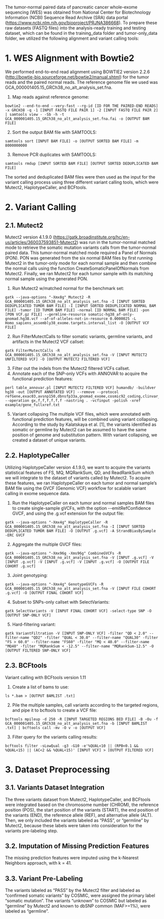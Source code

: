 The tumor-normal paired data of pancreatic cancer whole-exome sequencing (WES) was obtained from National Center for Biotechnology Information (NCBI) Sequence Read Archive (SRA) data portal (https://www.ncbi.nlm.nih.gov/bioproject/PRJNA386668). To prepare these raw datasets (FASTQ files) into the analysis-ready training and testing dataset, which can be found in the training_data folder and tumor-only_data folder, we utilized the following alignment and variant calling tools:

# 1.	WES Alignment with Bowtie2
We performed end-to-end read alignment using BOWTIE2 version 2.2.6 (http://bowtie-bio.sourceforge.net/bowtie2/manual.shtml) for the tumor reads and the paired normal reads. The reference genome file we used was GCA_000001405.15_GRCh38_no_alt_analysis_set.fna.

1)	Map reads against reference genome:
```
bowtie2 --end-to-end --very-fast --rg-id [ID FOR THE PAIRED-END READS] -x GRCH38 -q -1 [INPUT FASTQ FILE PAIR 1] -2 [INPUT FASTQ FILE PAIR 2] | samtools view - -Sb -h -t GCA_000001405.15_GRCh38_no_alt_analysis_set.fna.fai -o [OUTPUT BAM FILE]
```

2)	Sort the output BAM file with SAMTOOLS:
```
samtools sort [INPUT BAM FILE] -o [OUTPUT SORTED BAM FILE] -m 8000000000
```

3)	Remove PCR duplicates with SAMTOOLS:
```
samtools rmdup [INPUT SORTED BAM FILE] [OUTPUT SORTED DEDUPLICATED BAM FILE]
```
The sorted and deduplicated BAM files were then used as the input for the variant calling process using three different variant calling tools, which were Mutect2, HaplotypeCaller, and BCFtools.

# 2.	Variant Calling
## 2.1.	Mutect2 
Mutect2 version 4.1.9.0 (https://gatk.broadinstitute.org/hc/en-us/articles/360037593851-Mutect2) was run in the tumor-normal matched mode to retrieve the somatic mutation variants calls from the tumor-normal paired data. This tumor-normal matched mode required a Panel of Normals (PON). PON was generated from the six normal BAM files by first running Mutect2 in the tumor-only mode for each normal sample and then combine the normal calls using the function CreateSomaticPanelOfNormals from Mutect2. Finally, we ran Mutect2 for each tumor sample with its matching normal sample using the generated PON.
1)	Run Mutect2 w/matched normal for the benchmark set:
```
gatk --java-options "-Xmx8g" Mutect2 -R GCA_000001405.15_GRCh38_no_alt_analysis_set.fna -I [INPUT SORTED DEDUPLICATED TUMOR BAM FILE] -I [INPUT SORTED DEDUPLICATED NORMAL BAM FILE] -tumor [ID TUMOR BAM FILE] -normal [ID NORMAL BAM FILE] -pon [PON VCF.gz FILE] --germline-resource somatic-hg38_af-only-gnomad.hg38.vcf --af-of-alleles-not-in-resource 0.0000025 -L Homo_sapiens_assembly38_exome.targets.interval_list -O [OUTPUT VCF FILE]
```

2)	Run FilterMutectCalls to filter somatic variants, germline variants, and artifacts in the Mutect2 VCF callset:
```
gatk FilterMutectCalls -R GCA_000001405.15_GRCh38_no_alt_analysis_set.fna -V [INPUT MUTECT2 UNFILTERED VCF] -O [OUTPUT MUTECT2 FILTERED VCF]
```

3)	Filter out the indels from the Mutect2 filtered VCFs callset.
4)	Annotate each of the SNP-only VCFs with ANNOVAR to acquire the functional prediction features:
```
perl table_annovar.pl [INPUT MUTECT2 FILTERED VCF] humandb/ -buildver hg38 -out [OUTPUT ANNOTATED VCF] --remove --protocol refGene,exac03,avsnp150,dbnsfp33a,gnomad_exome,cosmic92_coding,clinvar_20210123 --operation gx,f,f,f,f,f,f -nastring . -vcfinput -polish -xref example/gene_fullxref.txt
```

5)	Variant collapsing
The multiple VCF files, which were annotated with functional prediction features, will be combined using variant collapsing.  According to the study by Kalatskaya et al. [1], the variants identified as somatic or germline by Mutect2 can be assumed to have the same position of genome and substitution pattern. With variant collapsing, we created a dataset of unique variants.

## 2.2.	HaplotypeCaller 
Utilizing HaplotypeCaller version 4.1.9.0, we want to acquire the variants statistical features of FS, MQ, MQRankSum, QD, and ReadRankSum which we will integrate to the dataset of variants called by Mutect2. To acquire these features, we ran HaplotypeCaller on each tumor and normal sample’s BAM file using the GVCF (Genomic VCF) workflow for scalable variant calling in exome sequence data.
1)	Run the HaplotypeCaller on each tumor and normal samples BAM files to create single-sample gVCFs, with the option --emitRefConfidence GVCF, and using the .g.vcf extension for the output file:
```
gatk --java-options "-Xmx4g" HaplotypeCaller -R GCA_000001405.15_GRCh38_no_alt_analysis_set.fna -I [INPUT SORTED DEDUPLICATED TUMOR BAM FILE] -O [OUTPUT .g.vcf] -A StrandBiasBySample -ERC GVCF
```
2)	Aggregate the multiple GVCF files:
```
gatk --java-options "-Xmx96g -Xms96g" CombineGVCFs -R GCA_000001405.15_GRCh38_no_alt_analysis_set.fna -V [INPUT .g.vcf] -V [INPUT .g.vcf] -V [INPUT .g.vcf] -V [INPUT .g.vcf] -O [OUTPUT FILE COHORT .g.vcf]
```

3)	Joint genotyping:
```
gatk --java-options "-Xmx4g" GenotypeGVCFs -R GCA_000001405.15_GRCh38_no_alt_analysis_set.fna -V [INPUT FILE COHORT .g.vcf] -O [OUTPUT FINAL COHORT VCF]
```

4)	Subset to SNPs-only callset with SelectVariants:
```
gatk SelectVariants -V [INPUT FINAL COHORT VCF] -select-type SNP -O [OUTPUT SNP-ONLY VCF]
```

5)	Hard-filtering variant:
```
gatk VariantFiltration -V [INPUT SNP-ONLY VCF] -filter "QD < 2.0" --filter-name "QD2" -filter "QUAL < 30.0" --filter-name "QUAL30" -filter "FS > 60.0" --filter-name "FS60" -filter "MQ < 40.0" --filter-name "MQ40" -filter "MQRankSum < -12.5" --filter-name "MQRankSum-12.5" -O [OUTPUT FILTERED SNP-ONLY VCF]
```

## 2.3.	BCFtools
Variant calling with BCFtools version 1.11
1)	Create a list of bams to use:
```
ls *.bam > [OUTPUT BAMLIST .txt]
```

2)	Pile the multiple samples, call variants according to the targeted regions, and pipe it to bcftools to create a VCF file:
```
bcftools mpileup -d 250 -R [INPUT TARGETED REGIONS BED FILE] -B -Ou -f GCA_000001405.15_GRCh38_no_alt_analysis_set.fna -b [INPUT BAMLIST .txt] | bcftools call -mv -O v -o [OUTPUT VCF]
```

3)	Filter query for the variants calling results:
```
bcftools filter -sLowQual -g3 -G10 -e'%QUAL<10 || (RPB<0.1 && %QUAL<15) || (AC<2 && %QUAL<15)' [INPUT VCF] > [OUTPUT FILTERED VCF]
```

# 3.	Dataset Preprocessing
## 3.1.	Variants Dataset Integration
The three variants dataset from Mutect2, HaplotypeCaller, and BCFtools were integrated based on the chromosome number (CHROM), the reference position (POS), the start position of the variants (START), the end position of the variants (END), the reference allele (REF), and alternative allele (ALT). Then, we only included the variants labeled as “PASS”, or “germline” by Mutect2, because these labels were taken into consideration for the variants pre-labeling step.

## 3.2.	Imputation of Missing Prediction Features
The missing prediction features were imputed using the k-Nearest Neighbors approach, with k = 41.

## 3.3.	Variant Pre-Labeling
The variants labeled as “PASS” by the Mutect2 filter and labeled as “confirmed somatic variants” by COSMIC, were assigned the primary label “somatic mutation”. The variants “unknown” to COSMIC but labeled as “germline” by Mutect2 and known to dbSNP common (MAF>=1%), were labeled as “germline”.  
